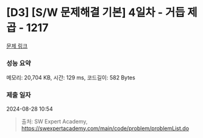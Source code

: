 # [D3] [S/W 문제해결 기본] 4일차 - 거듭 제곱 - 1217 

[문제 링크](https://swexpertacademy.com/main/code/problem/problemDetail.do?contestProbId=AV14dUIaAAUCFAYD) 

### 성능 요약

메모리: 20,704 KB, 시간: 129 ms, 코드길이: 582 Bytes

### 제출 일자

2024-08-28 10:54



> 출처: SW Expert Academy, https://swexpertacademy.com/main/code/problem/problemList.do